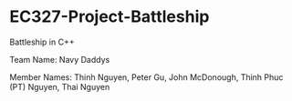 # EC327-Project-Battleship
Battleship in C++ 

Team Name: Navy Daddys


Member Names: 
Thinh Nguyen, Peter Gu, John McDonough, Thinh Phuc (PT) Nguyen, Thai Nguyen

